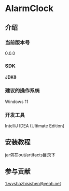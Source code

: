 # AlarmClock

## 介绍

### 当前版本号

0.0.0

### SDK
#### JDK8

### 建议的操作系统

Windows 11

### 开发工具

IntelliJ IDEA (Ultimate Edition)

## 安装教程

jar包在out/artifacts目录下

## 参与贡献

1.wyshazhisishen@yeah.net
